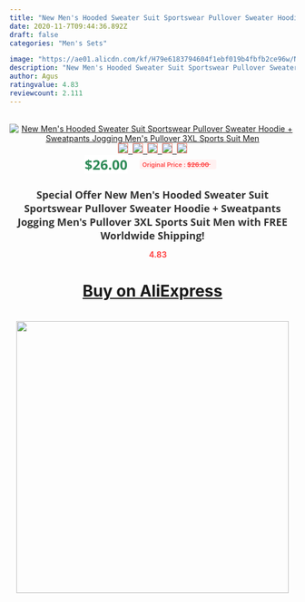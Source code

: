 ```yaml
---
title: "New Men's Hooded Sweater Suit Sportswear Pullover Sweater Hoodie + Sweatpants Jogging Men's Pullover 3XL Sports Suit Men"
date: 2020-11-7T09:44:36.892Z
draft: false
categories: "Men's Sets"

image: "https://ae01.alicdn.com/kf/H79e6183794604f1ebf019b4fbfb2ce96w/New-Men-s-Hooded-Sweater-Suit-Sportswear-Pullover-Sweater-Hoodie-Sweatpants-Jogging-Men-s-Pullover-3XL.jpg"
description: "New Men's Hooded Sweater Suit Sportswear Pullover Sweater Hoodie + Sweatpants Jogging Men's Pullover 3XL Sports Suit Men"
author: Agus
ratingvalue: 4.83
reviewcount: 2.111
---
```

<br>
<div style="text-align: center;">
<a href="https://s.click.aliexpress.com/e/_AaivRP" target="_blank" rel="nofollow noopener noreferrer"><img alt="New Men's Hooded Sweater Suit Sportswear Pullover Sweater Hoodie + Sweatpants Jogging Men's Pullover 3XL Sports Suit Men" class="magnifier-image" src="https://ae01.alicdn.com/kf/H79e6183794604f1ebf019b4fbfb2ce96w/New-Men-s-Hooded-Sweater-Suit-Sportswear-Pullover-Sweater-Hoodie-Sweatpants-Jogging-Men-s-Pullover-3XL.jpg_640x640.jpg">
<br>
<img style="border:1px solid salmon" src="https://ae01.alicdn.com/kf/H79e6183794604f1ebf019b4fbfb2ce96w/New-Men-s-Hooded-Sweater-Suit-Sportswear-Pullover-Sweater-Hoodie-Sweatpants-Jogging-Men-s-Pullover-3XL.jpg_120x120.jpg">&nbsp;&nbsp;<img style="border:1px solid salmon" src="https://ae01.alicdn.com/kf/Hda0b91727d5a4210a91ab14d540fa624Q/New-Men-s-Hooded-Sweater-Suit-Sportswear-Pullover-Sweater-Hoodie-Sweatpants-Jogging-Men-s-Pullover-3XL.jpg_120x120.jpg">&nbsp;&nbsp;<img style="border:1px solid salmon" src="https://ae01.alicdn.com/kf/H1653709dd9ff49908a8269eb0f67b28fG/New-Men-s-Hooded-Sweater-Suit-Sportswear-Pullover-Sweater-Hoodie-Sweatpants-Jogging-Men-s-Pullover-3XL.jpg_120x120.jpg">&nbsp;&nbsp;<img style="border:1px solid salmon" src="https://ae01.alicdn.com/kf/Hd02684a1d78540659a6e2eba607738004/New-Men-s-Hooded-Sweater-Suit-Sportswear-Pullover-Sweater-Hoodie-Sweatpants-Jogging-Men-s-Pullover-3XL.jpg_120x120.jpg">&nbsp;&nbsp;<img style="border:1px solid salmon" src="https://ae01.alicdn.com/kf/Hc5aed37336e8457c951c3906882d9e999/New-Men-s-Hooded-Sweater-Suit-Sportswear-Pullover-Sweater-Hoodie-Sweatpants-Jogging-Men-s-Pullover-3XL.jpg_120x120.jpg"></a></div><br0>
<div style="text-align: center;"><span style="background-color: white; border: 0px; box-sizing: border-box; color: seagreen; display: inline-block; font-family: &quot;open sans&quot; , &quot;arial&quot; , &quot;helvetica&quot; , sans-serif , &quot;heiti&quot;; font-size: 24px; font-stretch: inherit; font-weight: 700; line-height: inherit; margin: 0px 10px 0px 0px; padding: 0px; vertical-align: middle;">$26.00 </span>
<span style="background: rgb(255 , 241 , 241); border-radius: 3px; border: 0px; box-sizing: border-box; color: #ff4747; display: inline-block; font-family: inherit; font-size: 12px; font-stretch: inherit; font-style: inherit; font-variant: inherit; font-weight: 600; line-height: inherit; margin: 0px; padding: 2px 5px; transform: scale(0.9); vertical-align: middle;">Original Price : <b style="text-decoration: line-through;">$26.00 </b> &nbsp;&nbsp;</span></div>
<h1 style="color: #333333; display: inline-block; font-family: &quot;open sans&quot; , &quot;arial&quot; , &quot;helvetica&quot; , sans-serif , &quot;heiti&quot;; font-size: 18px; font-stretch: inherit; font-weight: 700; text-align: center;">Special Offer New Men's Hooded Sweater Suit Sportswear Pullover Sweater Hoodie + Sweatpants Jogging Men's Pullover 3XL Sports Suit Men with FREE Worldwide Shipping!</h1>
<div style="color: #ff4747; text-align: center;">
<img src="https://4.bp.blogspot.com/-M0ZcTcb-5uY/XleCXlxnR4I/AAAAAAAAAEc/OrjgMkXV1oMQFaCRZj5HQwOCBcu3w1FegCPcBGAYYCw/s1600/star.png" style="height: 15px;">&nbsp;<b>4.83</b></div>
<div class="button_cont" align="center"><a class="buynow_a" href="https://s.click.aliexpress.com/e/_AaivRP" target="_blank" rel="nofollow noopener noreferrer"><H1>Buy on AliExpress</H1></a></div><br>
<div class="separator" style="clear: both; text-align: center;">
<img src="https://lh3.googleusercontent.com/-pTy5HemUv9M/XlePHvY0dAI/AAAAAAAAAE4/0nX5iRUoIWY8eMW9Dpxeirr157OZliDIgCLcBGAsYHQ/s1600/badge.gif" width="480">
</div>
